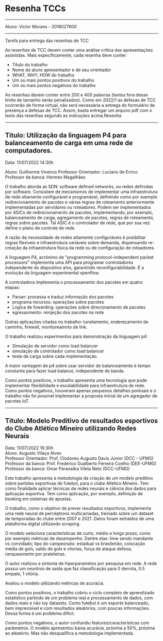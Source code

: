 # Resenha TCCs
___
Aluno: Victor Moraes - 2016027600
___
Tarefa para entrega das resenhas de TCC

As resenhas de TCC devem conter uma análise crítica das apresentações assistidas.  Mais especificamente, cada resenha deve conter:

- Título do trabalho
- Nome do aluno apresentador e de seu orientador
- WHAT, WHY, HOW do trabalho
- Um ou mais pontos positivos do trabalho
- Um ou mais pontos negativos do trabalho

As resenhas devem conter entre 200 e 400 palavras (textos fora desse limite de tamanho serão penalizados). Como em 2022/1 as defesas de TCC ocorrerão de forma virtual, não será necessária a entrega do formulário de presença a defesas de TCC. Assim, basta entregar um arquivo pdf com o texto das resenhas segundo as instruções acima.Resenha

---
## Titulo: Utilização da linguagem P4 para balanceamento de carga em uma rede de computadores.

Data: 11/07/2022 14:30h


Aluno: Guilherme Viveiros
Professor Orientador: Luciano de Errico
Professor da banca: Hermes Magalhães


O trabalho aborda as SDN: software defined networks, ou redes definidas por software. Consistem de mecanismos de implementar uma infraestrutura de rede altamente configurável e programável, definindo como por exemplo redirecionamento de pacotes e várias regras de roteamento anteriormente implementadas por servidores ou roteadores. Podem ser implementados por ASICs de redirecionamento de pacotes, implementando, por exemplo, balanceamento de carga, agregamento de pacotes, regras de roteamento, regras sobre pacotes. Tal ASIC é o controlador de rede, que por sua vez define o plano de controle de rede.

A razão da necessidade de redes altamente configuráveis é posibilitar regras flexíveis e infraestrutura variáveis sobre demanda, dispensando re-creação da infraestrutura física da rede ou de configuração de roteadores.

A linguagem P4, acrônimo de "programming protocol-independent packet processors" implementa uma API para programar controladores independente do dispositivo alvo, garantindo reconfigurabilidade. É a evolução da linguagem experimental openflow.

A controladora implementa o processamento dos pacotes em quatro etapas:
- Parser: processa e traduz informação dos pacotes
- programa recursos: operações sobre pacotes
- Logica de fowarding: operações sobre direcionamento de pacotes
- egresasmento: reinjeção dos pacotes na rede

Outras aplicações citadas no trabalho:
tunelamento, endereçamento de caminho, firewall, monitoreamnto de link.

O trabalho realizou experimentos para demonstração da linguagem p4:
- Simulação de servidor como load balancer
- simulação de controlador como load balancer
- teste de carga sobre cada implementação.

A maior vantagem de p4 sobre usar servidor de balanceamento é tempo constante para fazer load balance, independente de banda. 

Como pontos positivos, o trabalho apresenta uma tecnologia que pode implementar flexibilidade e escalabilidade para infraestrutura de rede.
Como pontos negativos, houveram apenas pequenos detalhes pontuais e o trabalho não foi possível implementar a proposta inicial de um agregador de pacotes IoT.

--- 

## Titulo: Modelo Preditivo de resultados esportivos do Clube Atlético Mineiro utilizando Redes Neurais
Data: 11/07/2022 16:30h  
Aluno: Augusto Vilaça Alves  
Professor Orientador: Prof. Clodoveu Augusto Davis Junior (DCC - UFMG)  
Professor da banca: Prof. Frederico Gualberto Ferreira Coelho (DEE-UFMG)  
Professor da banca:  Omar Paranaiba Vilela Neto (DCC-UFMG)  

Este trabalho apresenta a metodologia da criação de um modelo preditivo sobre partidas esportivas de futebol, para o clube Atlético Mineiro. Tem como finalidade aplicar técnicas de redes neurais e ciência dos dados para aplicação esportiva. Tem como aplicação, por exemplo, definição de booking em sistemas de apostas.

O trabalho, como o objetivo de prever resultados esportivos, implementa uma rede neural de percéptrons multicamadas, treinado sobre um dataset de temporadas do clube entre 2007 e 2021. Datos foram extraídos de uma plataforma digital utilizando scraping. 

O modelo seleciona características de curto, médio e longo prazo, como por exemplo métricas de desempenho. Dentre elas: time sendo mandante vs convidado; tipo do campeonato: estadual vs brasileirão; colocação média de gols, saldo de gols e vitorias, força de ataque defesa; ranqueamento por prateleiras.

O autor realizou a sintonia de hiperparametos por pesquisa em rede. A rede possui um neurônio de saída que faz classificação para 0 derrota, 0.5 empate, 1 vitória.

Avaliou o modelo utilizando métricas de acurácia.

Como pontos positivos, o trabalho cobriu o ciclo completo de aprendizado estatístico partindo de um problema real e processamento de dados, com dados reais e não toy datasets. Como futebol é um esporte balanceado, bem imprevisível e com resultados aleatórios, com poucas informações.  Dessa forma é um problema difícil.

Como pontos negativos, o autor confundiu features/características com parâmetros. O modelo apresentou baixa acurácia. próxima a 50%, próxima ao aleatório. Mas não desqualifica a metodologia implementada.


